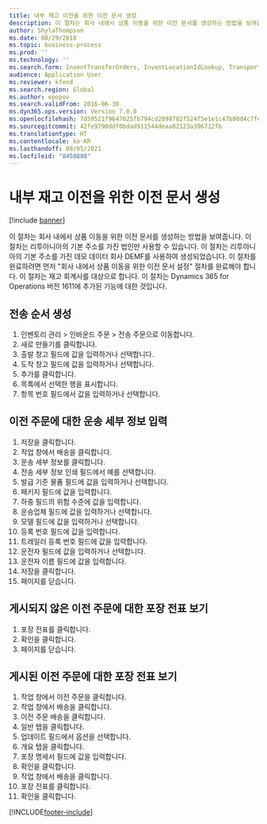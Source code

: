 ```yaml
---
title: 내부 재고 이전을 위한 이전 문서 생성
description: 이 절차는 회사 내에서 상품 이동을 위한 이전 문서를 생성하는 방법을 보여줍니다.
author: ShylaThompson
ms.date: 08/29/2018
ms.topic: business-process
ms.prod: ''
ms.technology: ''
ms.search.form: InventTransferOrders, InventLocationIdLookup, TransportationDocument, HcmWorkerLookUp, SrsReportViewerForm, InventTransferParmShip
audience: Application User
ms.reviewer: kfend
ms.search.region: Global
ms.author: epopov
ms.search.validFrom: 2016-06-30
ms.dyn365.ops.version: Version 7.0.0
ms.openlocfilehash: 7d59521f9647025fb794cd2098782f524f5e1e1c47b98d4c7fca6ff7c50e525f
ms.sourcegitcommit: 42fe9790ddf0bdad911544deaa82123a396712fb
ms.translationtype: HT
ms.contentlocale: ko-KR
ms.lasthandoff: 08/05/2021
ms.locfileid: "8450880"
---
```

# <a name="generate-a-transfer-document-for-an-internal-inventory-transfer"></a>내부 재고 이전을 위한 이전 문서 생성

[!include [banner](../../includes/banner.md)]

이 절차는 회사 내에서 상품 이동을 위한 이전 문서를 생성하는 방법을 보여줍니다. 이 절차는 리투아니아의 기본 주소를 가진 법인만 사용할 수 있습니다. 이 절차는 리투아니아의 기본 주소를 가진 데모 데이터 회사 DEMF를 사용하여 생성되었습니다. 이 절차를 완료하려면 먼저 "회사 내에서 상품 이동을 위한 이전 문서 설정" 절차를 완료해야 합니다. 이 절차는 재고 회계사를 대상으로 합니다. 이 절차는 Dynamics 365 for Operations 버전 1611에 추가된 기능에 대한 것입니다.


## <a name="create-a-transfer-order"></a>전송 순서 생성
1. 인벤토리 관리 > 인바운드 주문 > 전송 주문으로 이동합니다.
2. 새로 만들기를 클릭합니다.
3. 출발 창고 필드에 값을 입력하거나 선택합니다.
4. 도착 창고 필드에 값을 입력하거나 선택합니다.
5. 추가를 클릭합니다.
6. 목록에서 선택한 행을 표시합니다.
7. 항목 번호 필드에서 값을 입력하거나 선택합니다.

## <a name="enter-transportation-details-for-the-transfer-order"></a>이전 주문에 대한 운송 세부 정보 입력
1. 저장을 클릭합니다.
2. 작업 창에서 배송을 클릭합니다.
3. 운송 세부 정보를 클릭합니다.
4. 전송 세부 정보 인쇄 필드에서 예를 선택합니다.
5. 발급 기준 물품 필드에 값을 입력하거나 선택합니다.
6. 패키지 필드에 값을 입력합니다.
7. 하중 필드의 위험 수준에 값을 입력합니다.
8. 운송업체 필드에 값을 입력하거나 선택합니다.
9. 모델 필드에 값을 입력하거나 선택합니다.
10. 등록 번호 필드에 값을 입력합니다.
11. 트레일러 등록 번호 필드에 값을 입력합니다.
12. 운전자 필드에 값을 입력하거나 선택합니다.
13. 운전자 이름 필드에 값을 입력합니다.
14. 저장을 클릭합니다.
15. 페이지를 닫습니다.

## <a name="view-the-packing-slip-for-the-unposted-transfer-order"></a>게시되지 않은 이전 주문에 대한 포장 전표 보기
1. 포장 전표를 클릭합니다.
2. 확인을 클릭합니다.
3. 페이지를 닫습니다.

## <a name="view-the-packing-slip-for-the-posted-transfer-order"></a>게시된 이전 주문에 대한 포장 전표 보기
1. 작업 창에서 이전 주문을 클릭합니다.
2. 작업 창에서 배송을 클릭합니다.
3. 이전 주문 배송을 클릭합니다.
4. 일반 탭을 클릭합니다.
5. 업데이트 필드에서 옵션을 선택합니다.
6. 개요 탭을 클릭합니다.
7. 포장 명세서 필드에 값을 입력합니다.
8. 확인을 클릭합니다.
9. 작업 창에서 배송을 클릭합니다.
10. 포장 전표를 클릭합니다.
11. 확인을 클릭합니다.



[!INCLUDE[footer-include](../../../includes/footer-banner.md)]